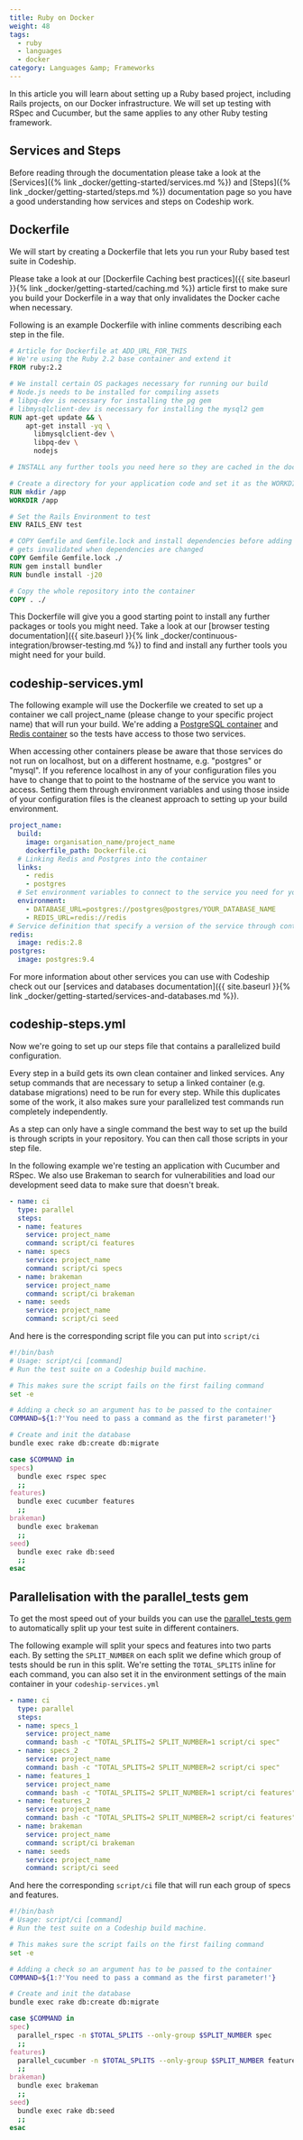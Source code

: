 ```yaml
---
title: Ruby on Docker
weight: 48
tags:
  - ruby
  - languages
  - docker
category: Languages &amp; Frameworks
---
```

In this article you will learn about setting up a Ruby based project, including Rails projects, on our Docker infrastructure. We will set up testing with RSpec and Cucumber, but the same applies to any other Ruby testing framework.

## Services and Steps
Before reading through the documentation please take a look at the [Services]({% link _docker/getting-started/services.md %}) and [Steps]({% link _docker/getting-started/steps.md %}) documentation page so you have a good understanding how services and steps on Codeship work.

## Dockerfile
We will start by creating a Dockerfile that lets you run your Ruby based test suite in Codeship.

Please take a look at our [Dockerfile Caching best practices]({{ site.baseurl }}{% link _docker/getting-started/caching.md %}) article first to make sure you build your Dockerfile in a way that only invalidates the Docker cache when necessary.

Following is an example Dockerfile with inline comments describing each step in the file.

```Dockerfile
# Article for Dockerfile at ADD_URL_FOR_THIS
# We're using the Ruby 2.2 base container and extend it
FROM ruby:2.2

# We install certain OS packages necessary for running our build
# Node.js needs to be installed for compiling assets
# libpq-dev is necessary for installing the pg gem
# libmysqlclient-dev is necessary for installing the mysql2 gem
RUN apt-get update && \
    apt-get install -yq \
      libmysqlclient-dev \
      libpq-dev \
      nodejs

# INSTALL any further tools you need here so they are cached in the docker build

# Create a directory for your application code and set it as the WORKDIR. All following commands will be run in this directory.
RUN mkdir /app
WORKDIR /app

# Set the Rails Environment to test
ENV RAILS_ENV test

# COPY Gemfile and Gemfile.lock and install dependencies before adding the full code so the cache only
# gets invalidated when dependencies are changed
COPY Gemfile Gemfile.lock ./
RUN gem install bundler
RUN bundle install -j20

# Copy the whole repository into the container
COPY . ./
```

This Dockerfile will give you a good starting point to install any further packages or tools you might need. Take a look at our [browser testing documentation]({{ site.baseurl }}{% link _docker/continuous-integration/browser-testing.md %}) to find and install any further tools you might need for your build.

## codeship-services.yml

The following example will use the Dockerfile we created to set up a container we call project_name (please change to your specific project name) that will run your build. We're adding a [PostgreSQL container](https://hub.docker.com/_/postgres/) and [Redis container](https://hub.docker.com/_/redis/) so the tests have access to those two services.

When accessing other containers please be aware that those services do not run on localhost, but on a different hostname, e.g. "postgres" or "mysql". If you reference localhost in any of your configuration files you have to change that to point to the hostname of the service you want to access. Setting them through environment variables and using those inside of your configuration files is the cleanest approach to setting up your build environment.

```yaml
project_name:
  build:
    image: organisation_name/project_name
    dockerfile_path: Dockerfile.ci
  # Linking Redis and Postgres into the container
  links:
    - redis
    - postgres
  # Set environment variables to connect to the service you need for your build. Those environment variables can overwrite settings from your configuration files (e.g. database.yml) if configured. Make sure that your environment variables and configuration files work work together as expected. Read more about Rails and database configuration in their Documentation: http://edgeguides.rubyonrails.org/configuring.html#configuring-a-database
  environment:
    - DATABASE_URL=postgres://postgres@postgres/YOUR_DATABASE_NAME
    - REDIS_URL=redis://redis
# Service definition that specify a version of the service through container tags
redis:
  image: redis:2.8
postgres:
  image: postgres:9.4
```

For more information about other services you can use with Codeship check out our [services and databases documentation]({{ site.baseurl }}{% link _docker/getting-started/services-and-databases.md %}).

## codeship-steps.yml

Now we're going to set up our steps file that contains a parallelized build configuration.

Every step in a build gets its own clean container and linked services. Any setup commands that are necessary to setup a linked container (e.g. database migrations) need to be run for every step. While this duplicates some of the work, it also makes sure your parallelized test commands run completely independently.

As a step can only have a single command the best way to set up the build is through scripts in your repository. You can then call those scripts in your step file.

In the following example we're testing an application with Cucumber and RSpec. We also use Brakeman to search for vulnerabilities and load our development seed data to make sure that doesn't break.

```yaml
- name: ci
  type: parallel
  steps:
  - name: features
    service: project_name
    command: script/ci features
  - name: specs
    service: project_name
    command: script/ci specs
  - name: brakeman
    service: project_name
    command: script/ci brakeman
  - name: seeds
    service: project_name
    command: script/ci seed
```

And here is the corresponding script file you can put into `script/ci`

```bash
#!/bin/bash
# Usage: script/ci [command]
# Run the test suite on a Codeship build machine.

# This makes sure the script fails on the first failing command
set -e

# Adding a check so an argument has to be passed to the container
COMMAND=${1:?'You need to pass a command as the first parameter!'}

# Create and init the database
bundle exec rake db:create db:migrate

case $COMMAND in
specs)
  bundle exec rspec spec
  ;;
features)
  bundle exec cucumber features
  ;;
brakeman)
  bundle exec brakeman
  ;;
seed)
  bundle exec rake db:seed
  ;;
esac
```

## Parallelisation with the parallel_tests gem

To get the most speed out of your builds you can use the [parallel_tests gem](https://github.com/grosser/parallel_tests) to automatically split up your test suite in different containers.

The following example will split your specs and features into two parts each. By setting the `SPLIT_NUMBER` on each split we define which group of tests should be run in this split. We're setting the `TOTAL_SPLITS` inline for each command, you can also set it in the environment settings of the main container in your `codeship-services.yml`

```yaml
- name: ci
  type: parallel
  steps:
  - name: specs_1
    service: project_name
    command: bash -c "TOTAL_SPLITS=2 SPLIT_NUMBER=1 script/ci spec"
  - name: specs_2
    service: project_name
    command: bash -c "TOTAL_SPLITS=2 SPLIT_NUMBER=2 script/ci spec"
  - name: features_1
    service: project_name
    command: bash -c "TOTAL_SPLITS=2 SPLIT_NUMBER=1 script/ci features"
  - name: features_2
    service: project_name
    command: bash -c "TOTAL_SPLITS=2 SPLIT_NUMBER=2 script/ci features"
  - name: brakeman
    service: project_name
    command: script/ci brakeman
  - name: seeds
    service: project_name
    command: script/ci seed
```

And here the corresponding `script/ci` file that will run each group of specs and features.

```bash
#!/bin/bash
# Usage: script/ci [command]
# Run the test suite on a Codeship build machine.

# This makes sure the script fails on the first failing command
set -e

# Adding a check so an argument has to be passed to the container
COMMAND=${1:?'You need to pass a command as the first parameter!'}

# Create and init the database
bundle exec rake db:create db:migrate

case $COMMAND in
spec)
  parallel_rspec -n $TOTAL_SPLITS --only-group $SPLIT_NUMBER spec
  ;;
features)
  parallel_cucumber -n $TOTAL_SPLITS --only-group $SPLIT_NUMBER features
  ;;
brakeman)
  bundle exec brakeman
  ;;
seed)
  bundle exec rake db:seed
  ;;
esac
```
